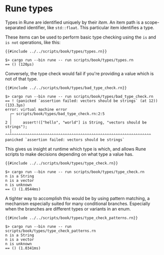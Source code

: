 # Rune types

Types in Rune are identified uniquely by their *item*. An item path is a
scope-separated identifier, like `std::float`. This particular item identifies
a type.

These items can be used to perform basic type checking using the `is` and `is
not` operations, like this:

```rune
{{#include ../../scripts/book/types/types.rn}}
```

```text
$> cargo run --bin rune -- run scripts/book/types/types.rn
== () (120µs)
```

Conversely, the type check would fail if you're providing a value which is not
of that type.

```rune
{{#include ../../scripts/book/types/bad_type_check.rn}}
```

```text
$> cargo run --bin rune -- run scripts/book/types/bad_type_check.rn
== ! (panicked `assertion failed: vectors should be strings` (at 12)) (133.3µs)
error: virtual machine error
  ┌─ scripts/book/types/bad_type_check.rn:2:5
  │
2 │     assert!(["hello", "world"] is String, "vectors should be strings");
  │     ^^^^^^^^^^^^^^^^^^^^^^^^^^^^^^^^^^^^^^^^^^^^^^^^^^^^^^^^^^^^^^^^^^ panicked `assertion failed: vectors should be strings`
```

This gives us insight at runtime which type is which, and allows Rune scripts to
make decisions depending on what type a value has.

```rune
{{#include ../../scripts/book/types/type_check.rn}}
```

```text
$> cargo run --bin rune -- run scripts/book/types/type_check.rn
n is a String
n is a vector
n is unknown
== () (1.0544ms)
```

A tighter way to accomplish this would be by using pattern matching, a mechanism
especially suited for many conditional branches. Especially when the branches
are different types or variants in an enum.

```rune
{{#include ../../scripts/book/types/type_check_patterns.rn}}
```

```text
$> cargo run --bin rune -- run scripts/book/types/type_check_patterns.rn
n is a String
n is a vector
n is unknown
== () (1.0341ms)
```
